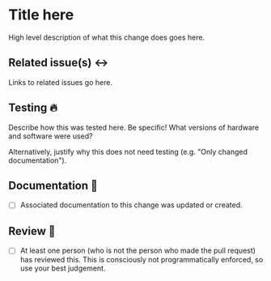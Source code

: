 # Title here

High level description of what this change does goes here.

## Related issue(s) :left_right_arrow:

Links to related issues go here.

## Testing :fire:

Describe how this was tested here. Be specific! What versions of hardware and software were used?

Alternatively, justify why this does not need testing (e.g. "Only changed documentation").

## Documentation :memo:

- [ ] Associated documentation to this change was updated or created.

## Review :eyes:

- [ ] At least one person (who is not the person who made the pull request) has reviewed this. This is consciously not programmatically enforced, so use your best judgement.
